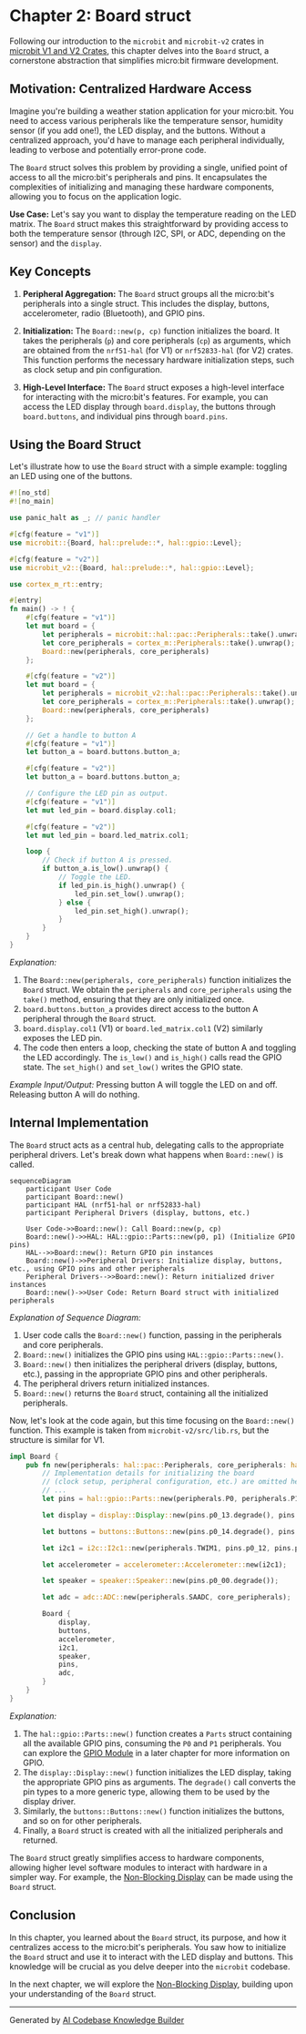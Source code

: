 # Chapter 2: Board struct

Following our introduction to the `microbit` and `microbit-v2` crates in [microbit V1 and V2 Crates](01_microbit_v1_and_v2_crates_.md), this chapter delves into the `Board` struct, a cornerstone abstraction that simplifies micro:bit firmware development.

## Motivation: Centralized Hardware Access

Imagine you're building a weather station application for your micro:bit. You need to access various peripherals like the temperature sensor, humidity sensor (if you add one!), the LED display, and the buttons. Without a centralized approach, you'd have to manage each peripheral individually, leading to verbose and potentially error-prone code.

The `Board` struct solves this problem by providing a single, unified point of access to all the micro:bit's peripherals and pins. It encapsulates the complexities of initializing and managing these hardware components, allowing you to focus on the application logic.

**Use Case:** Let's say you want to display the temperature reading on the LED matrix.  The `Board` struct makes this straightforward by providing access to both the temperature sensor (through I2C, SPI, or ADC, depending on the sensor) and the `display`.

## Key Concepts

1.  **Peripheral Aggregation:** The `Board` struct groups all the micro:bit's peripherals into a single struct. This includes the display, buttons, accelerometer, radio (Bluetooth), and GPIO pins.

2.  **Initialization:** The `Board::new(p, cp)` function initializes the board. It takes the peripherals (`p`) and core peripherals (`cp`) as arguments, which are obtained from the `nrf51-hal` (for V1) or `nrf52833-hal` (for V2) crates. This function performs the necessary hardware initialization steps, such as clock setup and pin configuration.

3.  **High-Level Interface:** The `Board` struct exposes a high-level interface for interacting with the micro:bit's features.  For example, you can access the LED display through `board.display`, the buttons through `board.buttons`, and individual pins through `board.pins`.

## Using the Board Struct

Let's illustrate how to use the `Board` struct with a simple example: toggling an LED using one of the buttons.

```rust
#![no_std]
#![no_main]

use panic_halt as _; // panic handler

#[cfg(feature = "v1")]
use microbit::{Board, hal::prelude::*, hal::gpio::Level};

#[cfg(feature = "v2")]
use microbit_v2::{Board, hal::prelude::*, hal::gpio::Level};

use cortex_m_rt::entry;

#[entry]
fn main() -> ! {
    #[cfg(feature = "v1")]
    let mut board = {
        let peripherals = microbit::hal::pac::Peripherals::take().unwrap();
        let core_peripherals = cortex_m::Peripherals::take().unwrap();
        Board::new(peripherals, core_peripherals)
    };

    #[cfg(feature = "v2")]
    let mut board = {
        let peripherals = microbit_v2::hal::pac::Peripherals::take().unwrap();
        let core_peripherals = cortex_m::Peripherals::take().unwrap();
        Board::new(peripherals, core_peripherals)
    };

    // Get a handle to button A
    #[cfg(feature = "v1")]
    let button_a = board.buttons.button_a;

    #[cfg(feature = "v2")]
    let button_a = board.buttons.button_a;

    // Configure the LED pin as output.
    #[cfg(feature = "v1")]
    let mut led_pin = board.display.col1;

    #[cfg(feature = "v2")]
    let mut led_pin = board.led_matrix.col1;

    loop {
        // Check if button A is pressed.
        if button_a.is_low().unwrap() {
            // Toggle the LED.
            if led_pin.is_high().unwrap() {
                led_pin.set_low().unwrap();
            } else {
                led_pin.set_high().unwrap();
            }
        }
    }
}
```

*Explanation:*

1.  The `Board::new(peripherals, core_peripherals)` function initializes the `Board` struct. We obtain the `peripherals` and `core_peripherals` using the `take()` method, ensuring that they are only initialized once.
2.  `board.buttons.button_a` provides direct access to the button A peripheral through the `Board` struct.
3.  `board.display.col1` (V1) or `board.led_matrix.col1` (V2) similarly exposes the LED pin.
4.  The code then enters a loop, checking the state of button A and toggling the LED accordingly. The `is_low()` and `is_high()` calls read the GPIO state. The `set_high()` and `set_low()` writes the GPIO state.

*Example Input/Output:* Pressing button A will toggle the LED on and off. Releasing button A will do nothing.

## Internal Implementation

The `Board` struct acts as a central hub, delegating calls to the appropriate peripheral drivers. Let's break down what happens when `Board::new()` is called.

```mermaid
sequenceDiagram
    participant User Code
    participant Board::new()
    participant HAL (nrf51-hal or nrf52833-hal)
    participant Peripheral Drivers (display, buttons, etc.)

    User Code->>Board::new(): Call Board::new(p, cp)
    Board::new()->>HAL: HAL::gpio::Parts::new(p0, p1) (Initialize GPIO pins)
    HAL-->>Board::new(): Return GPIO pin instances
    Board::new()->>Peripheral Drivers: Initialize display, buttons, etc., using GPIO pins and other peripherals
    Peripheral Drivers-->>Board::new(): Return initialized driver instances
    Board::new()->>User Code: Return Board struct with initialized peripherals
```

*Explanation of Sequence Diagram:*

1.  User code calls the `Board::new()` function, passing in the peripherals and core peripherals.
2.  `Board::new()` initializes the GPIO pins using `HAL::gpio::Parts::new()`.
3.  `Board::new()` then initializes the peripheral drivers (display, buttons, etc.), passing in the appropriate GPIO pins and other peripherals.
4.  The peripheral drivers return initialized instances.
5.  `Board::new()` returns the `Board` struct, containing all the initialized peripherals.

Now, let's look at the code again, but this time focusing on the `Board::new()` function.  This example is taken from `microbit-v2/src/lib.rs`, but the structure is similar for V1.

```rust
impl Board {
    pub fn new(peripherals: hal::pac::Peripherals, core_peripherals: hal::pac::CorePeripherals) -> Self {
        // Implementation details for initializing the board
        // (clock setup, peripheral configuration, etc.) are omitted here
        // ...
        let pins = hal::gpio::Parts::new(peripherals.P0, peripherals.P1);

        let display = display::Display::new(pins.p0_13.degrade(), pins.p0_14.degrade(), pins.p0_15.degrade(), pins.p0_16.degrade(), pins.p0_19.degrade(), pins.p0_20.degrade(), pins.p0_21.degrade(), pins.p0_22.degrade());

        let buttons = buttons::Buttons::new(pins.p0_14.degrade(), pins.p0_23.degrade());

        let i2c1 = i2c::I2c1::new(peripherals.TWIM1, pins.p0_12, pins.p0_11);

        let accelerometer = accelerometer::Accelerometer::new(i2c1);

        let speaker = speaker::Speaker::new(pins.p0_00.degrade());

        let adc = adc::ADC::new(peripherals.SAADC, core_peripherals);

        Board {
            display,
            buttons,
            accelerometer,
            i2c1,
            speaker,
            pins,
            adc,
        }
    }
}
```

*Explanation:*

1.  The `hal::gpio::Parts::new()` function creates a `Parts` struct containing all the available GPIO pins, consuming the `P0` and `P1` peripherals. You can explore the [GPIO Module](04_gpio_module_.md) in a later chapter for more information on GPIO.
2.  The `display::Display::new()` function initializes the LED display, taking the appropriate GPIO pins as arguments. The `degrade()` call converts the pin types to a more generic type, allowing them to be used by the display driver.
3.  Similarly, the `buttons::Buttons::new()` function initializes the buttons, and so on for other peripherals.
4.  Finally, a `Board` struct is created with all the initialized peripherals and returned.

The `Board` struct greatly simplifies access to hardware components, allowing higher level software modules to interact with hardware in a simpler way. For example, the [Non-Blocking Display](03_non_blocking_display_.md) can be made using the `Board` struct.

## Conclusion

In this chapter, you learned about the `Board` struct, its purpose, and how it centralizes access to the micro:bit's peripherals. You saw how to initialize the `Board` struct and use it to interact with the LED display and buttons.  This knowledge will be crucial as you delve deeper into the `microbit` codebase.

In the next chapter, we will explore the [Non-Blocking Display](03_non_blocking_display_.md), building upon your understanding of the `Board` struct.


---

Generated by [AI Codebase Knowledge Builder](https://github.com/The-Pocket/Tutorial-Codebase-Knowledge)